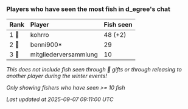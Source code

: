 ### Players who have seen the most fish in d_egree's chat

| Rank  | Player                | Fish seen |
|:------|:----------------------|:----------|
| 1 🥇  | kohrro                | 48 (+2)   |
| 2 🥈  | benni900*             | 29        |
| 3 🥉  | mitgliederversammlung | 10        |

_This does not include fish seen through 🎁 gifts or through releasing to another player during the winter events!_

_Only showing fishers who have seen >= 10 fish_

_Last updated at 2025-09-07 09:11:00 UTC_